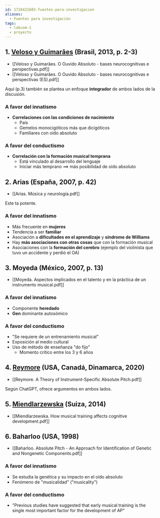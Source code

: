 ```yaml
---
id: 1716421603-fuentes-para-investigacion
aliases:
  - Fuentes para investigación
tags:
  - labcom-1
  - proyecto
---
```


## 1. [Veloso y Guimarães](https://www.scielo.br/j/pusf/a/DpM48FTvKyvPGfVMJRRwkbd/) (Brasil, 2013, p. 2-3)

- [[Veloso y Guimarães. O Ouvido Absoluto - bases neurocognitivas e perspectivas.pdf]]
- [[Veloso y Guimarães. O Ouvido Absoluto - bases neurocognitivas e perspectivas (ES).pdf]]

Aquí (p.3) también se plantea un enfoque **integrador** de ambos lados de la discusión.

### A favor del innatismo

- **Correlaciones con las condiciones de nacimiento**
  - País
  - Gemelos monocigóticos más que dicigóticos
  - Familiares con oído absoluto

### A favor del conductismo

- **Correlación con la formación musical temprana**
  - Está vinculado al desarrollo del lenguaje
  - Iniciar más temprano $\implies$ más posibilidad de oído absoluto

## 2. Arias (España, 2007, p. 42)

- [[Arias. Música y neurología.pdf]]

Este ta potente.

### A favor del innatismo

- Más frecuente en **mujeres**
- Tendencia a ser **familiar**
- Asociación a **dificultades en el aprendizaje** y **síndrome de Williams**
- Hay **más asociaciones con otras cosas** que con la formación musical
- Asociaciones con la **formación del cerebro** (ejemplo del violinista que tuvo un accidente y perdió el OA)

## 3. Moyeda (México, 2007, p. 13)

- [[Moyeda. Aspectos implicados en el talento y en la práctica de un instrumento musical.pdf]]

### A favor del innatismo

- Componente **heredado**
- **Gen** dominante autosómico

### A favor del conductismo

- "Se requiere de un entrenamiento musical"
- Exposición al medio cultural
- Uso de método de enseñanza "do fijo"
  - Momento crítico entre los 3 y 6 años

## 4. [Reymore](https://www.frontiersin.org/journals/psychology/articles/10.3389/fpsyg.2020.560877/full) (USA, Canadá, Dinamarca, 2020)

- [[Reymore. A Theory of Instrument-Specific Absolute Pitch.pdf]]

Según ChatGPT, ofrece argumentos en ambos lados.

## 5. [Miendlarzewska](https://www.frontiersin.org/journals/neuroscience/articles/10.3389/fnins.2013.00279/full) (Suiza, 2014)

- [[Miendlarzewska. How musical training affects cognitive development.pdf]]

## 6. Baharloo (USA, 1998)

- [[Baharloo. Absolute Pitch - An Approach for Identification of Genetic and Nongenetic Components.pdf]]

### A favor del innatismo

- Se estudia la genética y su impacto en el oído absoluto
- Fenómeno de "musicalidad" ("musicality")

### A favor del conductismo

- "Previous studies have suggested that early musical training is the single most important factor for the development of AP"
